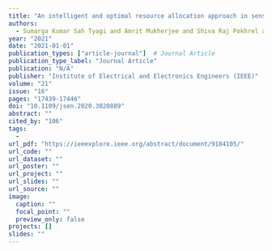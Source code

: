 ```yaml
---
title: "An intelligent and optimal resource allocation approach in sensor networks for smart agri-IoT"
authors:
  - Sumarga Kumar Sah Tyagi and Amrit Mukherjee and Shiva Raj Pokhrel and Kamal Kant Hiran
year: "2021"
date: "2021-01-01"
publication_types: ["article-journal"]  # Journal Article
publication_type_label: "Journal Article"
publication: "N/A"
publisher: "Institute of Electrical and Electronics Engineers (IEEE)"
volume: "21"
issue: "16"
pages: "17439-17446"
doi: "10.1109/jsen.2020.3020889"
abstract: ""
cited_by: "106"
tags:
  - 
url_pdf: "https://ieeexplore.ieee.org/abstract/document/9184105/"
url_code: ""
url_dataset: ""
url_poster: ""
url_project: ""
url_slides: ""
url_source: ""
image:
  caption: ""
  focal_point: ""
  preview_only: false
projects: []
slides: ""
---
```

